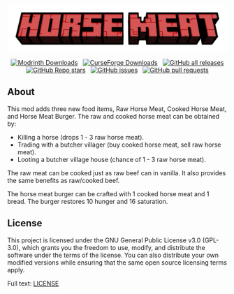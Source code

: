 ![HorseMeat](.github/horse_meat_gh_banner.png)

<div align="center">
    <a href="https://modrinth.com/mod/horse-meat"><img alt="Modrinth Downloads" src="https://img.shields.io/modrinth/dt/O5lQhQvH?logo=modrinth&color=%231bd96a&link=https%3A%2F%2Fmodrinth.com%2Fmod%2Fhorse-meat"></a>
    &nbsp;
    <a href="https://legacy.curseforge.com/minecraft/mc-mods/horse-meat"><img alt="CurseForge Downloads" src="https://img.shields.io/curseforge/dt/906067?logo=curseforge&color=%23f16436"></a>
    &nbsp;
    <a href="https://github.com/seaneoo/HorseMeat/releases"><img alt="GitHub all releases" src="https://img.shields.io/github/downloads/seaneoo/HorseMeat/total?logo=github&color=%23fff"></a>
    <br/>
    <a href="https://github.com/seaneoo/HorseMeat/"><img alt="GitHub Repo stars" src="https://img.shields.io/github/stars/seaneoo/HorseMeat"></a>
    &nbsp;
    <a href="https://github.com/seaneoo/HorseMeat/"><img alt="GitHub issues" src="https://img.shields.io/github/issues/seaneoo/HorseMeat"></a>
    &nbsp;    </a>
    <a href="https://github.com/seaneoo/HorseMeat/"><img alt="GitHub pull requests" src="https://img.shields.io/github/issues-pr/seaneoo/HorseMeat"></a>
</div>

## About

This mod adds three new food items, Raw Horse Meat, Cooked Horse Meat, and Horse Meat Burger. The raw and cooked horse meat can be obtained by:

- Killing a horse (drops 1 - 3 raw horse meat).
- Trading with a butcher villager (buy cooked horse meat, sell raw horse meat).
- Looting a butcher village house (chance of 1 - 3 raw horse meat).

The raw meat can be cooked just as raw beef can in vanilla. It also provides the same benefits as raw/cooked beef.

The horse meat burger can be crafted with 1 cooked horse meat and 1 bread. The burger restores 10 hunger and 16 saturation.

## License

This project is licensed under the GNU General Public License v3.0 (GPL-3.0), which grants you the freedom to use,
modify, and distribute the software under the terms of the license. You can also distribute your own modified versions
while ensuring that the same open source licensing terms apply.

Full text: [LICENSE](LICENSE)

